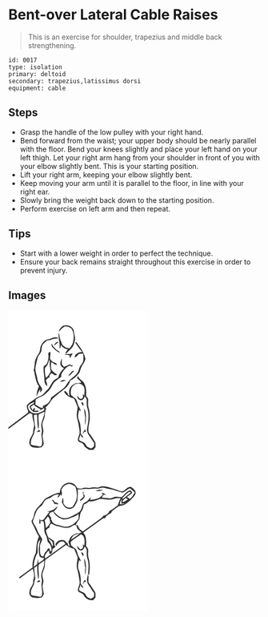 # Bent-over Lateral Cable Raises
> This is an exercise for shoulder, trapezius and middle back strengthening.

``` 
id: 0017 
type: isolation 
primary: deltoid 
secondary: trapezius,latissimus dorsi 
equipment: cable 
``` 

## Steps

 - Grasp the handle of the low pulley with your right hand.
 - Bend forward from the waist; your upper body should be nearly parallel with the floor. Bend your knees slightly and place your left hand on your left thigh. Let your right arm hang from your shoulder in front of you with your elbow slightly bent. This is your starting position.
 - Lift your right arm, keeping your elbow slightly bent.
 - Keep moving your arm until it is parallel to the floor, in line with your right ear.
 - Slowly bring the weight back down to the starting position.
 - Perform exercise on left arm and then repeat.

## Tips

 - Start with a lower weight in order to perfect the technique.
 - Ensure your back remains straight throughout this exercise in order to prevent injury.

## Images

<svg width="209pt" height="300" viewBox="0 0 209 225" xmlns="http://www.w3.org/2000/svg"><g fill="#FFF"><path d="M0 0h209v225H0v-47.06c10.69-7.96 21.39-15.9 32.07-23.87 1.27.59 2.55 1.19 3.82 1.79.04 4.51 1.1 8.88 2.36 13.19 1.28 4.43-1.11 8.66-1.15 13.06.01 5.2-4.94 8.71-5.4 13.83-1.43 4.22 1.68 9.39 6.2 9.75 3.84.53 7.93.98 11.67-.31 1.69-1.33 2.94-3.33 3.49-5.4-.39-3.72-1.52-7.33-1.84-11.05.08-2.7 1.1-5.27 1.28-7.96-.22-3.33-1.62-6.49-1.53-9.86.25-4.94 3.75-9.06 3.75-14.06.01-3.66 1.1-7.14 2.2-10.59l-1.94.19c3.24-3 6.15-6.32 8.51-10.06 2.97-4.97 8.12-7.85 12.13-11.86 6.48-5.42 15.04-10.08 16.97-19.04 5.09-2.29 9.28-6.12 12.76-10.42 2.62-3.23 2.59-7.69 4.75-11.17 1.88-3.63 5.01-6.87 5.45-11.07-1.48-7.82-5.9-14.62-10.55-20.92-1-1.39-2.02-2.76-3.07-4.12-.46.1-1.39.32-1.85.42 3.38 4.87 6.5 9.95 10.66 14.21-4.98-.01-10.84 2.55-11.46 8.12 2.88-.39 4.58-2.6 6.01-4.87 2.23-.36 4.48-.63 6.75-.73.28 3.6.9 7.26.12 10.83-.46 3.38-3.11 5.74-4.83 8.5-1.38 3.51-2.22 7.3-4.36 10.47-2.65 3.72-6.94 5.67-10.03 8.95-4.47 4.38-6.66 10.65-11.86 14.36-5.68 4.25-11.34 8.55-17.01 12.82-1.18 6.19-6.36 10.79-12.34 12.26.07.97.13 1.94.2 2.92-4.58.88-7.77-3.02-11.54-4.83.28-2.43.44-4.88.58-7.33 3.78-3.35 8.92-4.3 12.98-7.2 1.99-1.65 3.79-3.53 5.73-5.24 4.6-4.04 5.98-10.49 10.23-14.8 3.05-2.26 6.17-4.43 9.27-6.63-.31-3.04.76-6.01 2.7-8.35 2.81-3.5 5.9-7.27 10.29-8.77.99.42 1.94.91 2.86 1.49.67-.6 1.33-1.19 2.01-1.79-.76-.03-2.26-.1-3.01-.14l-1.8-1.52c-2.27 1.17-4.62 2.22-7.07 2.99-.39.27-1.17.82-1.56 1.09-1.16-1.19-2.4-2.34-3.29-3.75-.53-3.21-.05-6.47-.03-9.69-.96 3.5-3.52 7.12-1.77 10.79.74 2.33 2.99 3.45 4.93 4.62-4.2 3.79-7.6 8.45-8.72 14.1-2.78 1.63-6.08 2.8-7.98 5.55-3.16 4.19-4.85 9.42-8.83 13-3.49 2.9-5.58 7.65-10.24 8.94-3.6 1.05-6.77 3.02-9.56 5.5-3.77 2.49-7.79 4.76-10.51 8.5.03 2.95.49 5.89 2.12 8.41-.12.66-.35 1.99-.47 2.65-9.73 7.34-19.64 14.44-29.25 21.92V0m81.02 23.98c-2.36 2.31-5.01 4.86-5.31 8.35 2.61-2.81 5.21-5.75 8.55-7.73 3.89-.99 7.87.85 10.66 3.5 3.86 6.41 3.63 14.41 1.6 21.39-.74 2.93-3.04 5.03-4.54 7.56-4.38.43-8.12-2.09-11.04-5.07-1.19-2.5-1.79-5.25-3.02-7.75-1.6-3.3-.92-7.17-2.37-10.51-1.42 8.01 2.39 15.72 1.04 23.72 2.17-1 2.15-3.43 2.24-5.43 2.07 3.85 5.98 6.35 10.32 6.78-1.36 1.81-2.73 3.61-3.98 5.5l2.12.29c2.4-2.37 4.67-4.87 7.12-7.18 3.28-2.91 4.06-7.43 5.18-11.44 1.71-5.2-1.5-10.24-1.5-15.45-2.17-6.82-10.96-9.61-17.07-6.53M59.81 43.75c-4.58.57-7.99 4.14-10.23 7.93-2.6 3.92-1.32 9.15-3.94 13.05-2.46 3.63-4.52 7.57-5.77 11.77-.79 4.45-.56 9.06-1.85 13.44 2.33 8.12 2.52 17.22 7.81 24.19-2.33 4.49-3.26 9.69-3.74 14.79 2.29-3.23 2.73-7.62 5.96-10.19-.21 1.23-.64 3.68-.85 4.9 1.19-1.13 2.28-2.36 3.25-3.68.72-2.33-.94-4.36-2.21-6.13-2.97-3.62-4.51-8.2-5.14-12.78-.67-4.7-3.03-9.12-2.61-13.97.71-5.41 2.18-10.69 3.51-15.98 1.09-4.07 5.56-6.58 5.64-11.01.53-3.45.18-7.78 3.35-10.09 1.84-1.47 3.39-3.29 5.35-4.61 2-.47 4.15-.3 6.05-1.17 3.33-1.62 7.12-1.28 10.67-2.02-4.71-3.88-10.31.7-15.25 1.56m8.89 9.43c2.17-1.72 4.14-3.67 6.4-5.27-3-1.61-5.96 2.59-6.4 5.27m-4.43-3.33c.31 1.7.57 3.42 1.16 5.05 3.62 3.47 6.85 7.57 11.98 8.8-.95-2.12-3.27-2.66-5.03-3.85-1.73-1.7-3.26-3.6-5.01-5.28-.72-1.77-1.72-3.39-3.1-4.72m-4.45 16.29c.95 4.38-.01 8.88-1.65 12.98-.82 2.46-3.5 3.4-5.21 5.14-1.04 6.6 1.16 13.15.97 19.77.08 3.47.89 7.98 4.41 9.56-.18-2.96-1.24-5.73-2.18-8.5 1.61-1.64 2.9-3.85 5.39-4.18-.39-2.69 1.02-4.93 3.11-6.47 2.51 1.01 6.01 5.14 8.36 1.99-3.23-2.2-6.95-4.3-8.64-8.01-1.02-3.39-.49-7.01-.15-10.47 1.64.67 3.37 1.33 4.35 2.92 1.3.57 2.62 1.07 3.95 1.56.48-3.23-3.1-3.5-5.29-4.53-2.29-.9-3.42-3.28-4.89-5.08.29-3.06.77-6.12.87-9.19-1.54-2.43-3.77.7-3.4 2.51m32.02-.27c-2.63-.08-5.59-1.03-7.82.89 2.66.12 5.41.09 7.84 1.34.12 1.34.25 2.69.38 4.03 1.29-2.5 2.71-4.93 4.39-7.18-1.63.12-3.25.35-4.79.92m-1.97 33.27c3.74-1.72 5.97-5.49 9.03-8.13-.69.05-2.09.14-2.78.19-2.41 2.36-4.86 4.8-6.25 7.94m14.74-.23c-.45.65-1.37 1.95-1.82 2.6 1.87 2.55 4.73 4.11 6.59 6.67-2.45 1.5-5.24 1.12-7.94 1.37-3.76 1.49-7.68 3.74-9.23 7.7-1.71 3.48-.99 7.45-.62 11.14-1.89-.75-2.51-2.68-3.13-4.44-1.6-.81-3.41-4.65-4.86-1.89 1.69 4.56 6.14 7.07 10.29 9.06 1.85.76 4.49.64 5.3 2.88 1.63 3.65 3.1 7.39 4.6 11.1-.07 4.31-1.39 8.52-1.36 12.84.21 4.44 2.16 8.55 2.71 12.94.52 3.99 1.57 7.92 1.73 11.95.17 4.59-3.76 8.72-2.18 13.36 1.6 1.64 3.99 2.05 5.92 3.18 2.74 1.61 3.09 5.4 5.87 6.92 1.36.87 2.72 1.76 3.96 2.79 2.33.41 4.69.37 7.03.19 1.01-1.35 2.07-2.67 3.2-3.93.03-2.42.13-4.86-.23-7.26-2.09-3.42-4.49-6.66-6.49-10.14-1.29-2.3-3.96-4.01-3.9-6.89-.46-6.44 1.78-12.66 2.05-19.05-.07-5.13-.02-10.37-1.71-15.28-1.44-4.18-.62-8.56-.72-12.85-.01-2.68-3.35-4.1-3.15-6.76.83-6.95-.2-14.3-4.35-20.09-2.98-2.26-6.34-4.34-7.56-8.11m-26.96 8.68c2.81-.55 5.61-1.15 8.31-2.1-2.81-1.64-6.74-.89-8.31 2.1z"/><path d="M61.61 73.91l.4 3.22c-.54 4.96.73 9.86 1.42 14.74-1.82 3.48-3.65 7.15-7.09 9.3-1.61-4.27-1.54-8.9-1.59-13.39.07-1.59 1.44-2.64 2.34-3.79 2.71-2.71 2.91-6.78 4.52-10.08zM97.73 112.7c4.37-4.41 13.45-3.27 15.67 2.83 1.66 3.98.47 8.34.45 12.49-.53-.67-1.58-2-2.11-2.66-.1 2.32 1.15 5.83-1.63 7.13-3.25 1.78-4.99-2.41-6.75-4.38-.33 3.01 1.38 6.22 4.57 6.68 3.69 1.09 5.74-2.94 6.65-5.81 1.05 1.95 3.03 3.63 2.92 6-.17 4.4-.31 8.95 1.28 13.14 2.64 9.77 1.09 20.07-.91 29.8-.07 3.34.64 6.82 2.8 9.46 2.92 3.71 4.85 8.1 8.02 11.63-.13 1.67-.24 3.34-.32 5.02-1.47 1.3-2.93 2.98-5.04 3.06-1.77-.69-3.49-1.51-5.1-2.5-1.86-1.83-2.45-4.74-4.78-6.16-2.41-1.61-6.08-1.75-7.52-4.52.01-2.83 1.98-5.18 2.33-7.95.49 1.26.92 2.55 1.31 3.86.97.44 1.95.88 2.94 1.32-.87-2.43-2.51-4.42-4.09-6.41.74-4.61-.1-9.27-.67-13.85-.47-4.14-3.3-7.69-3.21-11.93-.09-3.25.97-6.38 1.62-9.54.87.62 1.75 1.23 2.64 1.82-.83-3.03-2.34-5.78-4.03-8.4-1.64-4.34-1.85-10.52-7.09-12.14-.67-1.57-2.16-2.39-3.59-3.15-1.19-5.07-.64-11.33 3.64-14.84m11.53 25.68c.69 1.73 1.64 3.35 2.46 5.03 2.31-1.55.4-6.62-2.46-5.03m4.47 8.39c-.12 4.83.79 9.58 1.67 14.3-.39 3.61-.94 7.27-.33 10.9 1.7-8.28 2.33-17.33-1.34-25.2m1.19 31.96c-.44.67-1.31 2-1.74 2.67-.6 1.4-1.25 2.78-1.87 4.18 1.21-.84 1.94-2.11 2.67-3.35l2.55-.12c-.53-1.13-1.07-2.26-1.61-3.38zM29.63 143.09c2.22-2.45 5.21-3.99 8.32-5.01.26.18.79.55 1.05.74-1.92 1.58-4.08 2.82-6.21 4.1-.24.57-.72 1.72-.96 2.3 1.01 3.09 3.08 5.57 5.82 7.29 2.39-.66 6.11 1.14 7.58-1.23l-.02-.67c-2.08.08-4.16.11-6.24.14l.96-3.73c-.39-.16-1.18-.5-1.58-.66-.63 1.22-1.29 2.42-1.98 3.61-.99-1.65-1.95-3.31-2.92-4.98l4.26-3.39c3.34 2.78 6.86 5.4 10.88 7.13-.57.5-1.71 1.49-2.28 1.99 2.53-1.02 4.77-2.66 7.19-3.9.08.8.22 2.38.29 3.18-5.23 2.96-11.65 6.48-17.67 3.76-4.25-1.55-7.3-6.07-6.49-10.67zM45.43 156.04c2.95-1.3 5.94-2.53 8.85-3.94-.27 6.65-3.93 12.45-4.92 18.93-.67 3.99 1.58 7.93.66 11.9-1.67 5.98 1.77 12.05.3 18.11.16 1.93-1.46 2.86-3.03 3.38-4.4-1.55-9.32-1.01-13.52-3.23-.79-5.75 1.94-10.88 4.71-15.65.22-3.01.97-5.89 1.98-8.7-.94-6.55-1.94-13.11-2.34-19.73 1.62-.28 3.23-.55 4.85-.81.6 7.3.04 14.83 1.93 21.98 2.08-7.31-.84-14.89.53-22.24m-3.27 26.65c1.97-.34 3.94-.69 5.92-1.01l-2.1-2.34c-1.29 1.09-2.58 2.2-3.82 3.35z"/></g><g fill="#333"><path d="M81.02 23.98c6.11-3.08 14.9-.29 17.07 6.53 0 5.21 3.21 10.25 1.5 15.45-1.12 4.01-1.9 8.53-5.18 11.44-2.45 2.31-4.72 4.81-7.12 7.18l-2.12-.29c1.25-1.89 2.62-3.69 3.98-5.5-4.34-.43-8.25-2.93-10.32-6.78-.09 2-.07 4.43-2.24 5.43 1.35-8-2.46-15.71-1.04-23.72 1.45 3.34.77 7.21 2.37 10.51 1.23 2.5 1.83 5.25 3.02 7.75 2.92 2.98 6.66 5.5 11.04 5.07 1.5-2.53 3.8-4.63 4.54-7.56 2.03-6.98 2.26-14.98-1.6-21.39-2.79-2.65-6.77-4.49-10.66-3.5-3.34 1.98-5.94 4.92-8.55 7.73.3-3.49 2.95-6.04 5.31-8.35zM59.81 43.75c4.94-.86 10.54-5.44 15.25-1.56-3.55.74-7.34.4-10.67 2.02-1.9.87-4.05.7-6.05 1.17-1.96 1.32-3.51 3.14-5.35 4.61-3.17 2.31-2.82 6.64-3.35 10.09-.08 4.43-4.55 6.94-5.64 11.01-1.33 5.29-2.8 10.57-3.51 15.98-.42 4.85 1.94 9.27 2.61 13.97.63 4.58 2.17 9.16 5.14 12.78 1.27 1.77 2.93 3.8 2.21 6.13-.97 1.32-2.06 2.55-3.25 3.68.21-1.22.64-3.67.85-4.9-3.23 2.57-3.67 6.96-5.96 10.19.48-5.1 1.41-10.3 3.74-14.79-5.29-6.97-5.48-16.07-7.81-24.19 1.29-4.38 1.06-8.99 1.85-13.44 1.25-4.2 3.31-8.14 5.77-11.77 2.62-3.9 1.34-9.13 3.94-13.05 2.24-3.79 5.65-7.36 10.23-7.93z"/><path d="M68.7 53.18c.44-2.68 3.4-6.88 6.4-5.27-2.26 1.6-4.23 3.55-6.4 5.27zM100.08 48.41c.46-.1 1.39-.32 1.85-.42 1.05 1.36 2.07 2.73 3.07 4.12 4.65 6.3 9.07 13.1 10.55 20.92-.44 4.2-3.57 7.44-5.45 11.07-2.16 3.48-2.13 7.94-4.75 11.17-3.48 4.3-7.67 8.13-12.76 10.42-1.93 8.96-10.49 13.62-16.97 19.04-4.01 4.01-9.16 6.89-12.13 11.86-2.36 3.74-5.27 7.06-8.51 10.06l1.94-.19c-1.1 3.45-2.19 6.93-2.2 10.59 0 5-3.5 9.12-3.75 14.06-.09 3.37 1.31 6.53 1.53 9.86-.18 2.69-1.2 5.26-1.28 7.96.32 3.72 1.45 7.33 1.84 11.05-.55 2.07-1.8 4.07-3.49 5.4-3.74 1.29-7.83.84-11.67.31-4.52-.36-7.63-5.53-6.2-9.75.46-5.12 5.41-8.63 5.4-13.83.04-4.4 2.43-8.63 1.15-13.06-1.26-4.31-2.32-8.68-2.36-13.19-1.27-.6-2.55-1.2-3.82-1.79-10.68 7.97-21.38 15.91-32.07 23.87v-2.18c9.61-7.48 19.52-14.58 29.25-21.92.12-.66.35-1.99.47-2.65-1.63-2.52-2.09-5.46-2.12-8.41 2.72-3.74 6.74-6.01 10.51-8.5 2.79-2.48 5.96-4.45 9.56-5.5 4.66-1.29 6.75-6.04 10.24-8.94 3.98-3.58 5.67-8.81 8.83-13 1.9-2.75 5.2-3.92 7.98-5.55 1.12-5.65 4.52-10.31 8.72-14.1-1.94-1.17-4.19-2.29-4.93-4.62-1.75-3.67.81-7.29 1.77-10.79-.02 3.22-.5 6.48.03 9.69.89 1.41 2.13 2.56 3.29 3.75.39-.27 1.17-.82 1.56-1.09 2.45-.77 4.8-1.82 7.07-2.99l1.8 1.52c.75.04 2.25.11 3.01.14-.68.6-1.34 1.19-2.01 1.79-.92-.58-1.87-1.07-2.86-1.49-4.39 1.5-7.48 5.27-10.29 8.77-1.94 2.34-3.01 5.31-2.7 8.35-3.1 2.2-6.22 4.37-9.27 6.63-4.25 4.31-5.63 10.76-10.23 14.8-1.94 1.71-3.74 3.59-5.73 5.24-4.06 2.9-9.2 3.85-12.98 7.2-.14 2.45-.3 4.9-.58 7.33 3.77 1.81 6.96 5.71 11.54 4.83-.07-.98-.13-1.95-.2-2.92 5.98-1.47 11.16-6.07 12.34-12.26 5.67-4.27 11.33-8.57 17.01-12.82 5.2-3.71 7.39-9.98 11.86-14.36 3.09-3.28 7.38-5.23 10.03-8.95 2.14-3.17 2.98-6.96 4.36-10.47 1.72-2.76 4.37-5.12 4.83-8.5.78-3.57.16-7.23-.12-10.83-2.27.1-4.52.37-6.75.73-1.43 2.27-3.13 4.48-6.01 4.87.62-5.57 6.48-8.13 11.46-8.12-4.16-4.26-7.28-9.34-10.66-14.21m-70.45 94.68c-.81 4.6 2.24 9.12 6.49 10.67 6.02 2.72 12.44-.8 17.67-3.76-.07-.8-.21-2.38-.29-3.18-2.42 1.24-4.66 2.88-7.19 3.9.57-.5 1.71-1.49 2.28-1.99-4.02-1.73-7.54-4.35-10.88-7.13l-4.26 3.39c.97 1.67 1.93 3.33 2.92 4.98.69-1.19 1.35-2.39 1.98-3.61.4.16 1.19.5 1.58.66l-.96 3.73c2.08-.03 4.16-.06 6.24-.14l.02.67c-1.47 2.37-5.19.57-7.58 1.23-2.74-1.72-4.81-4.2-5.82-7.29.24-.58.72-1.73.96-2.3 2.13-1.28 4.29-2.52 6.21-4.1-.26-.19-.79-.56-1.05-.74-3.11 1.02-6.1 2.56-8.32 5.01m15.8 12.95c-1.37 7.35 1.55 14.93-.53 22.24-1.89-7.15-1.33-14.68-1.93-21.98-1.62.26-3.23.53-4.85.81.4 6.62 1.4 13.18 2.34 19.73-1.01 2.81-1.76 5.69-1.98 8.7-2.77 4.77-5.5 9.9-4.71 15.65 4.2 2.22 9.12 1.68 13.52 3.23 1.57-.52 3.19-1.45 3.03-3.38 1.47-6.06-1.97-12.13-.3-18.11.92-3.97-1.33-7.91-.66-11.9.99-6.48 4.65-12.28 4.92-18.93-2.91 1.41-5.9 2.64-8.85 3.94zM64.27 49.85c1.38 1.33 2.38 2.95 3.1 4.72 1.75 1.68 3.28 3.58 5.01 5.28 1.76 1.19 4.08 1.73 5.03 3.85-5.13-1.23-8.36-5.33-11.98-8.8-.59-1.63-.85-3.35-1.16-5.05z"/><path d="M59.82 66.14c-.37-1.81 1.86-4.94 3.4-2.51-.1 3.07-.58 6.13-.87 9.19 1.47 1.8 2.6 4.18 4.89 5.08 2.19 1.03 5.77 1.3 5.29 4.53-1.33-.49-2.65-.99-3.95-1.56-.98-1.59-2.71-2.25-4.35-2.92-.34 3.46-.87 7.08.15 10.47 1.69 3.71 5.41 5.81 8.64 8.01-2.35 3.15-5.85-.98-8.36-1.99-2.09 1.54-3.5 3.78-3.11 6.47-2.49.33-3.78 2.54-5.39 4.18.94 2.77 2 5.54 2.18 8.5-3.52-1.58-4.33-6.09-4.41-9.56.19-6.62-2.01-13.17-.97-19.77 1.71-1.74 4.39-2.68 5.21-5.14 1.64-4.1 2.6-8.6 1.65-12.98m1.79 7.77c-1.61 3.3-1.81 7.37-4.52 10.08-.9 1.15-2.27 2.2-2.34 3.79.05 4.49-.02 9.12 1.59 13.39 3.44-2.15 5.27-5.82 7.09-9.3-.69-4.88-1.96-9.78-1.42-14.74l-.4-3.22zM91.84 65.87c1.54-.57 3.16-.8 4.79-.92-1.68 2.25-3.1 4.68-4.39 7.18-.13-1.34-.26-2.69-.38-4.03-2.43-1.25-5.18-1.22-7.84-1.34 2.23-1.92 5.19-.97 7.82-.89zM89.87 99.14c1.39-3.14 3.84-5.58 6.25-7.94.69-.05 2.09-.14 2.78-.19-3.06 2.64-5.29 6.41-9.03 8.13zM104.61 98.91c1.22 3.77 4.58 5.85 7.56 8.11 4.15 5.79 5.18 13.14 4.35 20.09-.2 2.66 3.14 4.08 3.15 6.76.1 4.29-.72 8.67.72 12.85 1.69 4.91 1.64 10.15 1.71 15.28-.27 6.39-2.51 12.61-2.05 19.05-.06 2.88 2.61 4.59 3.9 6.89 2 3.48 4.4 6.72 6.49 10.14.36 2.4.26 4.84.23 7.26a57.151 57.151 0 0 0-3.2 3.93c-2.34.18-4.7.22-7.03-.19-1.24-1.03-2.6-1.92-3.96-2.79-2.78-1.52-3.13-5.31-5.87-6.92-1.93-1.13-4.32-1.54-5.92-3.18-1.58-4.64 2.35-8.77 2.18-13.36-.16-4.03-1.21-7.96-1.73-11.95-.55-4.39-2.5-8.5-2.71-12.94-.03-4.32 1.29-8.53 1.36-12.84-1.5-3.71-2.97-7.45-4.6-11.1-.81-2.24-3.45-2.12-5.3-2.88-4.15-1.99-8.6-4.5-10.29-9.06 1.45-2.76 3.26 1.08 4.86 1.89.62 1.76 1.24 3.69 3.13 4.44-.37-3.69-1.09-7.66.62-11.14 1.55-3.96 5.47-6.21 9.23-7.7 2.7-.25 5.49.13 7.94-1.37-1.86-2.56-4.72-4.12-6.59-6.67.45-.65 1.37-1.95 1.82-2.6m-6.88 13.79c-4.28 3.51-4.83 9.77-3.64 14.84 1.43.76 2.92 1.58 3.59 3.15 5.24 1.62 5.45 7.8 7.09 12.14 1.69 2.62 3.2 5.37 4.03 8.4-.89-.59-1.77-1.2-2.64-1.82-.65 3.16-1.71 6.29-1.62 9.54-.09 4.24 2.74 7.79 3.21 11.93.57 4.58 1.41 9.24.67 13.85 1.58 1.99 3.22 3.98 4.09 6.41-.99-.44-1.97-.88-2.94-1.32-.39-1.31-.82-2.6-1.31-3.86-.35 2.77-2.32 5.12-2.33 7.95 1.44 2.77 5.11 2.91 7.52 4.52 2.33 1.42 2.92 4.33 4.78 6.16 1.61.99 3.33 1.81 5.1 2.5 2.11-.08 3.57-1.76 5.04-3.06.08-1.68.19-3.35.32-5.02-3.17-3.53-5.1-7.92-8.02-11.63-2.16-2.64-2.87-6.12-2.8-9.46 2-9.73 3.55-20.03.91-29.8-1.59-4.19-1.45-8.74-1.28-13.14.11-2.37-1.87-4.05-2.92-6-.91 2.87-2.96 6.9-6.65 5.81-3.19-.46-4.9-3.67-4.57-6.68 1.76 1.97 3.5 6.16 6.75 4.38 2.78-1.3 1.53-4.81 1.63-7.13.53.66 1.58 1.99 2.11 2.66.02-4.15 1.21-8.51-.45-12.49-2.22-6.1-11.3-7.24-15.67-2.83zM77.65 107.59c1.57-2.99 5.5-3.74 8.31-2.1-2.7.95-5.5 1.55-8.31 2.1z"/><path d="M109.26 138.38c2.86-1.59 4.77 3.48 2.46 5.03-.82-1.68-1.77-3.3-2.46-5.03zM113.73 146.77c3.67 7.87 3.04 16.92 1.34 25.2-.61-3.63-.06-7.29.33-10.9-.88-4.72-1.79-9.47-1.67-14.3zM114.92 178.73c.54 1.12 1.08 2.25 1.61 3.38l-2.55.12c-.73 1.24-1.46 2.51-2.67 3.35.62-1.4 1.27-2.78 1.87-4.18.43-.67 1.3-2 1.74-2.67zM42.16 182.69c1.24-1.15 2.53-2.26 3.82-3.35l2.1 2.34c-1.98.32-3.95.67-5.92 1.01z"/></g></svg>
<svg width="209pt" height="300" viewBox="0 0 209 225" xmlns="http://www.w3.org/2000/svg"><g fill="#FFF"><path d="M0 0h209v225H0V0m77.28 48.32c-7.54.82-14.17 4.68-20.7 8.25-3.4 1.94-4.92 5.8-7.53 8.55-3.25 3.41-6.81 6.68-8.87 11-2.23 3.89-1.47 8.85-4.27 12.5-1.82 1.88-.99 4.49.17 6.46 3.56 6.2 5.74 13.13 9.78 19.08-3.89 7.43-3.76 16.24-4.72 24.45-3.43 6.66-5.54 14.25-4.82 21.79-6.75 5.2-13.8 10-20.67 15.03.33.31.99.93 1.32 1.25 6.56-4.73 13.21-9.34 19.66-14.22.71 3.81 2.35 7.51 1.94 11.47-.06 2.43-1.65 4.59-1.44 7.05.86 5.7-4.99 9.43-5.39 14.93-1.3 3.7.93 8.12 4.58 9.46 4.35.76 8.97 1.39 13.26.02 1.68-1.37 2.78-3.41 3.56-5.4-.62-3.66-1.49-7.29-1.98-10.98 0-3 1.52-5.81 1.34-8.81-.59-3.65-2.23-7.33-1.29-11.08.73-3.8 3.16-7.09 3.47-10.99.22-2.98.23-5.97.47-8.94 10.55-7.45 20.99-15.05 31.48-22.57 2.27 1.71 4.64 3.33 7.26 4.48 1.82.78 4.48.63 5.28 2.84 1.66 3.68 3.16 7.45 4.63 11.21-.11 5.66-2.39 11.34-.73 16.98 1.94 6.48 2.9 13.2 3.78 19.88.56 4.89-3.56 9.14-2.27 14.05 2.47 2.47 6.79 2.43 8.44 5.9 2.54 5.21 8.61 8.57 14.39 7.32 1.04-1.37 2.12-2.7 3.27-3.98-.22-3.09.78-6.74-1.52-9.26-2.11-2.92-3.89-6.06-5.89-9.05-1.22-1.84-3.35-3.44-3.21-5.87-.34-3.45 1.01-7.18-.89-10.35-.3 3.42-1.87 6.8-1.07 10.27.22 3.98 3.14 6.9 5.19 10.06 1.62 2.75 3.28 5.5 5.41 7.89-.13 1.71-.24 3.42-.31 5.14a19.955 19.955 0 0 1-4.85 3.24c-2.17-1.45-5.28-1.88-6.55-4.37-1.11-1.83-2.11-3.93-4.14-4.91-2.28-1.12-4.89-1.68-6.73-3.55-.74-3.01 1.89-5.66 2.15-8.61.48 1.28.92 2.58 1.31 3.9.99.44 2 .88 3.01 1.31-.99-2.38-2.59-4.4-4.18-6.39.66-7.3-.2-14.9-3.17-21.66-1.7-4.49-.07-9.25.91-13.7.88.64 1.77 1.28 2.67 1.9-.85-3.02-2.35-5.78-4.04-8.41-1.67-4.31-1.84-10.49-7.04-12.15-.82-1.48-2.21-2.4-3.65-3.19-.33-1.77-.79-3.53-.75-5.33 4.8-4.25 10.25-7.72 15.49-11.38.95.56 1.9 1.12 2.86 1.68 3.55 4.48 2.57 10.33 2.09 15.59-.51-.74-1.55-2.24-2.07-2.98.25 1.9.27 3.79.05 5.68-.69 1.49-2.4 1.86-3.74 2.54-1.88-1.55-3.32-3.53-4.85-5.41.13 2.97 1.34 6.37 4.71 6.84 3.76 1.12 5.8-2.99 6.75-5.89.96 2.02 3.01 3.74 2.88 6.15-.15 4.1-.31 8.33 1.04 12.28 2.31 7.23 1.74 14.92.85 22.34.52.75 1.03 1.51 1.56 2.26 1.32-8.55 1.9-17.51-.75-25.88-1.12-3.65-.61-7.44-.51-11.17.33-2.74-2.13-4.48-3.19-6.71.33-6.75.8-14.7-4.17-20.02 9.94-7.06 19.82-14.21 29.77-21.26 2.37.17 4.01-1 4.53-3.33 2.3-1.9 4.81-3.53 7.59-4.66.65-2.96 3.44-4.38 5.65-6.08 2.05-1.42 3.93-3.12 6.14-4.31 2.79-.8 5.9-.68 8.41-2.31 3.39-2.11 6.59-4.54 9.41-7.37 2.76-2.83 6.06-5.68 6.97-9.71.33-4.42-3.87-6.88-6.85-9.29-5.23-.93-8.4 4.85-12.86 6.68-3.65.11-6.8-2.02-10.23-2.95-6.57-1.8-12.98-4.95-19.95-4.64-2.44.04-4.53 1.51-6.87 2-3.38-.51-6.83-1.12-10.19-.11-4.02 1.51-8.39-.99-12.31.9-2.61 1.5-5.51.37-8.24-.1-1.86-3.34-4.4-6.75-8.39-7.56-8.72-2.87-17.76 5.64-17.64 14.29m31.77 89.83c.91 1.82 1.89 3.59 2.85 5.39 1.85-2.12.34-6.32-2.85-5.39m4.69 8.5c-.13 4.86.77 9.65 1.68 14.4-.34 3.45-.97 6.92-.33 10.39 1.84-8.15 2.09-17.01-1.35-24.79m1.27 32.03c-.47.68-1.39 2.04-1.85 2.71-.59 1.48-1.26 2.93-1.85 4.4 1.04-1.07 1.89-2.31 2.69-3.57.63-.02 1.88-.07 2.5-.09-.49-1.16-.98-2.31-1.49-3.45z"/><path d="M79.42 44.25c1.91-5.25 6.89-9.03 12.54-9.01 3.03.87 5.85 2.45 8.49 4.14 2.49 6.71 3.01 14.15 1.13 21.08-1.48 3.17-3.33 6.13-5.15 9.11-3.37 1.7-7.43 1.73-10.54-.56-1.31-1.28-2.34-2.84-3.36-4.35-.12-2.87.05-5.77-.58-8.6-1.48 2-1.27 4.55-1.7 6.87 1.96 3.46 3.73 7.72 7.83 9.06 4.46 2.03 10.1-.36 12.1-4.74 1.29-3.04 3.76-5.75 3.45-9.25.49-4.91.72-9.83.36-14.76 4.66.97 9.27-1.12 13.94-.41 4.74.78 9.41-1.07 14.16-.45 4.1.68 7.94-2.75 11.96-1.13 4.64 1.73 9.73 1.46 14.36 3.21 4.22 1.6 8.64 2.57 12.92 3.97 3.74-1.99 7.03-4.72 10.81-6.63 2.71 1.8 4.99 4.12 7.42 6.25-2.27 3.4-3.8 7.46-7.41 9.73-1.46-.96-2.9-1.94-4.32-2.96 2.48-1.96 5.18-3.61 7.56-5.68.81-1.86-1.67-4.1-3.31-4.35-5.07 1.97-8.02 6.82-12.12 10.11-2.29.66-4.75-.29-7.11-.32-3.88-.83-6.99 2.65-10.84 2.31-4.03-.44-8.16-.2-12.09-1.32 1.01-1.34 2.03-2.66 3.08-3.97 1.39-.82 2.62.75 3.83 1.23-1.06-.99-2.06-2.04-2.96-3.16-1.51-.65-3.15-1.17-4.66-.18.8.39 2.39 1.18 3.19 1.58-2.21 1.85-4.2 4.07-6.83 5.34-4.13 1.62-8.54 2.46-12.98 2.59.37-1.43.71-2.86 1.01-4.3-1.85 2.1-3.44 4.43-5.4 6.44-1.91 1.55-4.45 2.19-6.21 3.93-1.5 2.97-1.66 6.48-3.46 9.31-1.32 2.32-3.56 3.9-5.78 5.27-5.99 2.93-11.88 6.93-18.79 7.07-6.62-.63-11.71-5.47-16.04-10.11 2.54-2.13 5.03-4.44 5.74-7.85-1.82 1.4-3.41 3.05-5.11 4.57-3.2 1.84-6.99 2.35-10.39 3.73.91.02 2.73.07 3.64.09-3.04 2.97-4.94 6.89-7.87 9.99-1.11 2.19-3.75 2.42-5.91 2.7-.27-.67-.8-2.01-1.07-2.67-.55 2.51-.77 5.08-.68 7.66.49-.07 1.48-.2 1.98-.27-.03-.98-.1-2.96-.13-3.94 1.52.24 3.03.48 4.55.71.93 4.52 1.22 9.14 1.31 13.74-.08 3.66 2.41 6.59 3.41 9.97 1.07 2.82.56 6.38 3.11 8.48 3.48 3.28 4.62 8.23 3.98 12.85-2.4-.38-2.43-2.93-3.12-4.76-.65.19-1.96.59-2.61.78-.01 2.77-2.55 4.06-4.05 5.99-.89 1.81-1.56 3.71-2.34 5.57-.95-.1-1.89-.24-2.82-.43-3.02-4.26-1.88-9.73-2.14-14.61-.15-3.55 2.44-6.43 3.19-9.79.19-2.08-1.29-3.69-2.35-5.29-2.5-3.24-4.25-6.98-5.63-10.81-1.42-3.89-4.46-6.97-5.83-10.89-.11-1.76.71-3.37 1.32-4.97 2.11-4.85 2.86-10.45 6.53-14.5 1.36-1.97 3.36-3.28 5.2-4.75 2.24-2.57 3.15-6.08 5.61-8.48 2.81-2.23 6.77-2.2 9.45-4.66 3-2.61 6.9-4 10.89-3.68a98.6 98.6 0 0 0-2.3 4.45c2.58-.34 3.47-2.83 4.63-4.75.24.61.72 1.83.96 2.45 2.08-2.62 1.04-6.07.35-8.99m51.33.89c3.81 1.82 7.9.65 11.35-1.43-3.81.27-7.59.84-11.35 1.43m-19.31 2.1c.49 2.31.97 4.63 1.53 6.93-1.6 1.82-3.41 3.46-5.45 4.77.05.44.16 1.31.21 1.75 3.3-1.52 6.46-3.83 6.96-7.7-.7-.9-1.41-1.8-2.11-2.71.02-.8.05-2.41.07-3.21-.3.04-.9.13-1.21.17m-46.31 11.9c.96 1.52 2.08 2.92 3.26 4.29.2.77.4 1.55.61 2.34.35-.14 1.06-.42 1.42-.55 1.6.26 3.21.44 4.83.55-1.04-2.01-3.03-2.68-5.18-2.75-1.4-1.59-2.46-3.97-4.94-3.88z"/><path d="M170.53 57c3.22-3.57 6.54-7.17 10.53-9.9.76.18 2.28.53 3.04.71-3.89 3.06-7.76 6.16-11.56 9.33-.35.02-1.06.07-1.41.1l-.6-.24zM158.45 57.59c3.15-1.25 6.61-1.09 9.92-.74-1.81 3.22-3.13 6.67-4.07 10.23-4.16 3.19-8.15 6.76-13.02 8.84-.68 3.87-5 6.04-8.51 6.84-1.86 3.19-5.2 4.93-8.06 7.06-7.74 5.59-15.49 11.15-23.24 16.73-1.66-1.37-3.49-2.56-4.98-4.13-1.11-1.95-1.96-4.03-3.07-5.99-.76.51-1.52 1.02-2.27 1.55l1.51.22c-1.12 4.98 4.72 6.56 6.78 10.12-.58.13-1.76.38-2.35.51-3.56 4.36-8.8 6.89-13.25 10.23.99-2.51 2.11-5.25 4.54-6.71 2.56-1.4 5.38-2.23 8.02-3.48-4.18-.24-8.07 1.7-11.23 4.26-2.79 2.28-3.31 6.07-5.29 8.92.94 2.03 1.56 4.18 2.04 6.35-2.62-.59-2.76-3.4-3.69-5.44l-.71.82c-1.14-1.31-1.99-2.92-3.43-3.92-4.18-1.51-9.34-.56-11.95 3.27-1.77 1.35-2.02 3.84-.41 5.38 1.74-3.5 5.01-7.51 9.38-6.88 2.36-.47 3.16 2.1 4.37 3.54-9.99 7.42-20.26 14.44-30.19 21.93-.2-.9-.59-2.69-.78-3.58 1.2-3.53 3.57-6.46 6.44-8.79.19 1.68.28 3.37.54 5.04 4.15 1.63 4.62-4.53 4.65-7.29 1.95-.55 3.35-1.94 4.56-3.5-.54-.5-1.08-1-1.61-1.51-.14-2.22-.46-4.43-.8-6.64-2.82-1.88-5.44-4.09-8.56-5.48-1.6-3.27-2.37-6.86-3.6-10.27 1.62-1.62 2.93-3.8 5.38-4.22-.22-2.43.77-4.66 2.66-6.18 3.63 1.33 6.77 4.03 10.82 4.04 6.22 1.99 13.44 4.05 19.51.5 2.06-.97 4.11-3.76 6.52-1.77.86-3.78 3.82-6.43 5.51-9.79.94-3.93.7-8.32 3.35-11.67 2.23-2.86 2.51-6.51 3.31-9.91 2.99-.85 5.63-2.55 7.83-4.72 5.56.59 10.82-1.53 15.87-3.51 7.12-.39 14.6 2.54 21.56-.26zM171.44 60.34c1.46-1.41 2.93-2.8 4.43-4.17 1.17.69 2.33 1.38 3.49 2.08-2.47 1.89-5.21 3.36-8.07 4.56.04-.62.11-1.85.15-2.47z"/><path d="M167.78 61.98c.99-1.19 1.36-3.27 2.95-3.78-.27.45-.81 1.36-1.09 1.82-.11 1.56-.2 3.12-.25 4.68 1.85-.1 3.7-.19 5.56-.25-2.5 1.08-5.21 1.38-7.91 1.2.23-1.23.47-2.45.74-3.67zM62.46 78.48c1.49-.56 2.98-1.15 4.46-1.76 3.13 5.86 8.93 9.8 15.12 11.81 4.42.18 8.84-.91 12.81-2.84 3.71-1.28 7.48-2.72 10.36-5.51-.41 2.96 1.13 6.48-1.18 8.92-3.31 3.9-7.1 7.66-12.11 9.21-6.85 3.19-13.84-1.38-20.69-2.15-1.76-.82-3.26-2.08-4.84-3.2-.76-1.72-1.63-3.39-2.52-5.05.14-.61.27-1.23.41-1.84-1.3-1.47-2.44-3.08-3.36-4.82.51-.92 1.03-1.85 1.54-2.77zM54.4 89.89c1.72-1.77 3.25-3.7 4.59-5.76 3.29 1.71 2.77 5.77 3.99 8.76-1.84 3.12-3.53 6.44-6.76 8.35-.57-3.79-.7-7.66-1.82-11.35zM59.97 116.55c1.77 1.69 3.72 3.17 5.52 4.83 1.12 1.74 1.22 3.88 1.61 5.85-.61.71-1.28 1.92-1.76.36-.86-4.12-4.44-6.94-5.37-11.04zM43.72 139.11c1.05-6.85-2.05-15.49 4.44-20.41-2.38 7.46-3.36 15.5-1.84 23.24.59 3.27 4.14 4.59 7.11 3.98-.22 4.38-5.49 5.57-8.18 8.28-.46-2.2-.8-4.42-1.09-6.64-.32 2.52-.44 5.07-.98 7.56-1.38 1.77-3.37 2.92-5.09 4.33.03-6.61 1.61-13.12 4.57-19.03.26-.33.79-.98 1.06-1.31zM45.41 156.38c2.61-2.23 5.57-4.02 8.24-6.19 1.46 7.44-3.35 13.89-4.3 21.01-.48 3.61 1.17 7.14.88 10.73-2.09 6.31 1.58 12.72.1 19.12.18 1.92-1.46 2.8-2.97 3.4-4.32-1.76-9.54-.65-13.44-3.43-1.25-5.72 2.04-10.77 4.55-15.58.23-2.97 1-5.8 1.98-8.58-.79-5.24-1.57-10.48-1.76-15.78 1.51-1.08 3.01-2.16 4.52-3.24.01 6.9.13 13.94 1.73 20.67 1.89-7.3-.76-14.82.47-22.13m-3.27 26.33c1.97-.36 3.93-.74 5.91-1.07-.68-.77-1.36-1.54-2.04-2.3-1.31 1.1-2.61 2.21-3.87 3.37z"/></g><g fill="#333"><path d="M77.28 48.32c-.12-8.65 8.92-17.16 17.64-14.29 3.99.81 6.53 4.22 8.39 7.56 2.73.47 5.63 1.6 8.24.1 3.92-1.89 8.29.61 12.31-.9 3.36-1.01 6.81-.4 10.19.11 2.34-.49 4.43-1.96 6.87-2 6.97-.31 13.38 2.84 19.95 4.64 3.43.93 6.58 3.06 10.23 2.95 4.46-1.83 7.63-7.61 12.86-6.68 2.98 2.41 7.18 4.87 6.85 9.29-.91 4.03-4.21 6.88-6.97 9.71-2.82 2.83-6.02 5.26-9.41 7.37-2.51 1.63-5.62 1.51-8.41 2.31-2.21 1.19-4.09 2.89-6.14 4.31-2.21 1.7-5 3.12-5.65 6.08-2.78 1.13-5.29 2.76-7.59 4.66-.52 2.33-2.16 3.5-4.53 3.33-9.95 7.05-19.83 14.2-29.77 21.26 4.97 5.32 4.5 13.27 4.17 20.02 1.06 2.23 3.52 3.97 3.19 6.71-.1 3.73-.61 7.52.51 11.17 2.65 8.37 2.07 17.33.75 25.88-.53-.75-1.04-1.51-1.56-2.26.89-7.42 1.46-15.11-.85-22.34-1.35-3.95-1.19-8.18-1.04-12.28.13-2.41-1.92-4.13-2.88-6.15-.95 2.9-2.99 7.01-6.75 5.89-3.37-.47-4.58-3.87-4.71-6.84 1.53 1.88 2.97 3.86 4.85 5.41 1.34-.68 3.05-1.05 3.74-2.54.22-1.89.2-3.78-.05-5.68.52.74 1.56 2.24 2.07 2.98.48-5.26 1.46-11.11-2.09-15.59-.96-.56-1.91-1.12-2.86-1.68-5.24 3.66-10.69 7.13-15.49 11.38-.04 1.8.42 3.56.75 5.33 1.44.79 2.83 1.71 3.65 3.19 5.2 1.66 5.37 7.84 7.04 12.15 1.69 2.63 3.19 5.39 4.04 8.41-.9-.62-1.79-1.26-2.67-1.9-.98 4.45-2.61 9.21-.91 13.7 2.97 6.76 3.83 14.36 3.17 21.66 1.59 1.99 3.19 4.01 4.18 6.39-1.01-.43-2.02-.87-3.01-1.31a57.56 57.56 0 0 0-1.31-3.9c-.26 2.95-2.89 5.6-2.15 8.61 1.84 1.87 4.45 2.43 6.73 3.55 2.03.98 3.03 3.08 4.14 4.91 1.27 2.49 4.38 2.92 6.55 4.37 1.77-.83 3.39-1.93 4.85-3.24.07-1.72.18-3.43.31-5.14-2.13-2.39-3.79-5.14-5.41-7.89-2.05-3.16-4.97-6.08-5.19-10.06-.8-3.47.77-6.85 1.07-10.27 1.9 3.17.55 6.9.89 10.35-.14 2.43 1.99 4.03 3.21 5.87 2 2.99 3.78 6.13 5.89 9.05 2.3 2.52 1.3 6.17 1.52 9.26a62.256 62.256 0 0 0-3.27 3.98c-5.78 1.25-11.85-2.11-14.39-7.32-1.65-3.47-5.97-3.43-8.44-5.9-1.29-4.91 2.83-9.16 2.27-14.05-.88-6.68-1.84-13.4-3.78-19.88-1.66-5.64.62-11.32.73-16.98-1.47-3.76-2.97-7.53-4.63-11.21-.8-2.21-3.46-2.06-5.28-2.84-2.62-1.15-4.99-2.77-7.26-4.48-10.49 7.52-20.93 15.12-31.48 22.57-.24 2.97-.25 5.96-.47 8.94-.31 3.9-2.74 7.19-3.47 10.99-.94 3.75.7 7.43 1.29 11.08.18 3-1.34 5.81-1.34 8.81.49 3.69 1.36 7.32 1.98 10.98-.78 1.99-1.88 4.03-3.56 5.4-4.29 1.37-8.91.74-13.26-.02-3.65-1.34-5.88-5.76-4.58-9.46.4-5.5 6.25-9.23 5.39-14.93-.21-2.46 1.38-4.62 1.44-7.05.41-3.96-1.23-7.66-1.94-11.47-6.45 4.88-13.1 9.49-19.66 14.22-.33-.32-.99-.94-1.32-1.25 6.87-5.03 13.92-9.83 20.67-15.03-.72-7.54 1.39-15.13 4.82-21.79.96-8.21.83-17.02 4.72-24.45-4.04-5.95-6.22-12.88-9.78-19.08-1.16-1.97-1.99-4.58-.17-6.46 2.8-3.65 2.04-8.61 4.27-12.5 2.06-4.32 5.62-7.59 8.87-11 2.61-2.75 4.13-6.61 7.53-8.55 6.53-3.57 13.16-7.43 20.7-8.25m2.14-4.07c.69 2.92 1.73 6.37-.35 8.99-.24-.62-.72-1.84-.96-2.45-1.16 1.92-2.05 4.41-4.63 4.75a98.6 98.6 0 0 1 2.3-4.45c-3.99-.32-7.89 1.07-10.89 3.68-2.68 2.46-6.64 2.43-9.45 4.66-2.46 2.4-3.37 5.91-5.61 8.48-1.84 1.47-3.84 2.78-5.2 4.75-3.67 4.05-4.42 9.65-6.53 14.5-.61 1.6-1.43 3.21-1.32 4.97 1.37 3.92 4.41 7 5.83 10.89 1.38 3.83 3.13 7.57 5.63 10.81 1.06 1.6 2.54 3.21 2.35 5.29-.75 3.36-3.34 6.24-3.19 9.79.26 4.88-.88 10.35 2.14 14.61.93.19 1.87.33 2.82.43.78-1.86 1.45-3.76 2.34-5.57 1.5-1.93 4.04-3.22 4.05-5.99.65-.19 1.96-.59 2.61-.78.69 1.83.72 4.38 3.12 4.76.64-4.62-.5-9.57-3.98-12.85-2.55-2.1-2.04-5.66-3.11-8.48-1-3.38-3.49-6.31-3.41-9.97-.09-4.6-.38-9.22-1.31-13.74-1.52-.23-3.03-.47-4.55-.71.03.98.1 2.96.13 3.94-.5.07-1.49.2-1.98.27-.09-2.58.13-5.15.68-7.66.27.66.8 2 1.07 2.67 2.16-.28 4.8-.51 5.91-2.7 2.93-3.1 4.83-7.02 7.87-9.99-.91-.02-2.73-.07-3.64-.09 3.4-1.38 7.19-1.89 10.39-3.73 1.7-1.52 3.29-3.17 5.11-4.57-.71 3.41-3.2 5.72-5.74 7.85 4.33 4.64 9.42 9.48 16.04 10.11 6.91-.14 12.8-4.14 18.79-7.07 2.22-1.37 4.46-2.95 5.78-5.27 1.8-2.83 1.96-6.34 3.46-9.31 1.76-1.74 4.3-2.38 6.21-3.93 1.96-2.01 3.55-4.34 5.4-6.44-.3 1.44-.64 2.87-1.01 4.3 4.44-.13 8.85-.97 12.98-2.59 2.63-1.27 4.62-3.49 6.83-5.34-.8-.4-2.39-1.19-3.19-1.58 1.51-.99 3.15-.47 4.66.18.9 1.12 1.9 2.17 2.96 3.16-1.21-.48-2.44-2.05-3.83-1.23-1.05 1.31-2.07 2.63-3.08 3.97 3.93 1.12 8.06.88 12.09 1.32 3.85.34 6.96-3.14 10.84-2.31 2.36.03 4.82.98 7.11.32 4.1-3.29 7.05-8.14 12.12-10.11 1.64.25 4.12 2.49 3.31 4.35-2.38 2.07-5.08 3.72-7.56 5.68 1.42 1.02 2.86 2 4.32 2.96 3.61-2.27 5.14-6.33 7.41-9.73-2.43-2.13-4.71-4.45-7.42-6.25-3.78 1.91-7.07 4.64-10.81 6.63-4.28-1.4-8.7-2.37-12.92-3.97-4.63-1.75-9.72-1.48-14.36-3.21-4.02-1.62-7.86 1.81-11.96 1.13-4.75-.62-9.42 1.23-14.16.45-4.67-.71-9.28 1.38-13.94.41.36 4.93.13 9.85-.36 14.76.31 3.5-2.16 6.21-3.45 9.25-2 4.38-7.64 6.77-12.1 4.74-4.1-1.34-5.87-5.6-7.83-9.06.43-2.32.22-4.87 1.7-6.87.63 2.83.46 5.73.58 8.6 1.02 1.51 2.05 3.07 3.36 4.35 3.11 2.29 7.17 2.26 10.54.56 1.82-2.98 3.67-5.94 5.15-9.11 1.88-6.93 1.36-14.37-1.13-21.08-2.64-1.69-5.46-3.27-8.49-4.14-5.65-.02-10.63 3.76-12.54 9.01M170.53 57l.6.24c.35-.03 1.06-.08 1.41-.1 3.8-3.17 7.67-6.27 11.56-9.33-.76-.18-2.28-.53-3.04-.71-3.99 2.73-7.31 6.33-10.53 9.9m-12.08.59c-6.96 2.8-14.44-.13-21.56.26-5.05 1.98-10.31 4.1-15.87 3.51-2.2 2.17-4.84 3.87-7.83 4.72-.8 3.4-1.08 7.05-3.31 9.91-2.65 3.35-2.41 7.74-3.35 11.67-1.69 3.36-4.65 6.01-5.51 9.79-2.41-1.99-4.46.8-6.52 1.77-6.07 3.55-13.29 1.49-19.51-.5-4.05-.01-7.19-2.71-10.82-4.04-1.89 1.52-2.88 3.75-2.66 6.18-2.45.42-3.76 2.6-5.38 4.22 1.23 3.41 2 7 3.6 10.27 3.12 1.39 5.74 3.6 8.56 5.48.34 2.21.66 4.42.8 6.64.53.51 1.07 1.01 1.61 1.51-1.21 1.56-2.61 2.95-4.56 3.5-.03 2.76-.5 8.92-4.65 7.29-.26-1.67-.35-3.36-.54-5.04-2.87 2.33-5.24 5.26-6.44 8.79.19.89.58 2.68.78 3.58 9.93-7.49 20.2-14.51 30.19-21.93-1.21-1.44-2.01-4.01-4.37-3.54-4.37-.63-7.64 3.38-9.38 6.88-1.61-1.54-1.36-4.03.41-5.38 2.61-3.83 7.77-4.78 11.95-3.27 1.44 1 2.29 2.61 3.43 3.92l.71-.82c.93 2.04 1.07 4.85 3.69 5.44-.48-2.17-1.1-4.32-2.04-6.35 1.98-2.85 2.5-6.64 5.29-8.92 3.16-2.56 7.05-4.5 11.23-4.26-2.64 1.25-5.46 2.08-8.02 3.48-2.43 1.46-3.55 4.2-4.54 6.71 4.45-3.34 9.69-5.87 13.25-10.23.59-.13 1.77-.38 2.35-.51-2.06-3.56-7.9-5.14-6.78-10.12l-1.51-.22c.75-.53 1.51-1.04 2.27-1.55 1.11 1.96 1.96 4.04 3.07 5.99 1.49 1.57 3.32 2.76 4.98 4.13 7.75-5.58 15.5-11.14 23.24-16.73 2.86-2.13 6.2-3.87 8.06-7.06 3.51-.8 7.83-2.97 8.51-6.84 4.87-2.08 8.86-5.65 13.02-8.84.94-3.56 2.26-7.01 4.07-10.23-3.31-.35-6.77-.51-9.92.74m12.99 2.75c-.04.62-.11 1.85-.15 2.47 2.86-1.2 5.6-2.67 8.07-4.56-1.16-.7-2.32-1.39-3.49-2.08-1.5 1.37-2.97 2.76-4.43 4.17m-3.66 1.64c-.27 1.22-.51 2.44-.74 3.67 2.7.18 5.41-.12 7.91-1.2-1.86.06-3.71.15-5.56.25.05-1.56.14-3.12.25-4.68.28-.46.82-1.37 1.09-1.82-1.59.51-1.96 2.59-2.95 3.78M62.46 78.48c-.51.92-1.03 1.85-1.54 2.77.92 1.74 2.06 3.35 3.36 4.82-.14.61-.27 1.23-.41 1.84.89 1.66 1.76 3.33 2.52 5.05 1.58 1.12 3.08 2.38 4.84 3.2 6.85.77 13.84 5.34 20.69 2.15 5.01-1.55 8.8-5.31 12.11-9.21 2.31-2.44.77-5.96 1.18-8.92-2.88 2.79-6.65 4.23-10.36 5.51-3.97 1.93-8.39 3.02-12.81 2.84-6.19-2.01-11.99-5.95-15.12-11.81-1.48.61-2.97 1.2-4.46 1.76M54.4 89.89c1.12 3.69 1.25 7.56 1.82 11.35 3.23-1.91 4.92-5.23 6.76-8.35-1.22-2.99-.7-7.05-3.99-8.76a37.925 37.925 0 0 1-4.59 5.76m5.57 26.66c.93 4.1 4.51 6.92 5.37 11.04.48 1.56 1.15.35 1.76-.36-.39-1.97-.49-4.11-1.61-5.85-1.8-1.66-3.75-3.14-5.52-4.83m-16.25 22.56c-.27.33-.8.98-1.06 1.31a42.947 42.947 0 0 0-4.57 19.03c1.72-1.41 3.71-2.56 5.09-4.33.54-2.49.66-5.04.98-7.56.29 2.22.63 4.44 1.09 6.64 2.69-2.71 7.96-3.9 8.18-8.28-2.97.61-6.52-.71-7.11-3.98-1.52-7.74-.54-15.78 1.84-23.24-6.49 4.92-3.39 13.56-4.44 20.41m1.69 17.27c-1.23 7.31 1.42 14.83-.47 22.13-1.6-6.73-1.72-13.77-1.73-20.67-1.51 1.08-3.01 2.16-4.52 3.24.19 5.3.97 10.54 1.76 15.78-.98 2.78-1.75 5.61-1.98 8.58-2.51 4.81-5.8 9.86-4.55 15.58 3.9 2.78 9.12 1.67 13.44 3.43 1.51-.6 3.15-1.48 2.97-3.4 1.48-6.4-2.19-12.81-.1-19.12.29-3.59-1.36-7.12-.88-10.73.95-7.12 5.76-13.57 4.3-21.01-2.67 2.17-5.63 3.96-8.24 6.19z"/><path d="M130.75 45.14c3.76-.59 7.54-1.16 11.35-1.43-3.45 2.08-7.54 3.25-11.35 1.43zM111.44 47.24c.31-.04.91-.13 1.21-.17-.02.8-.05 2.41-.07 3.21.7.91 1.41 1.81 2.11 2.71-.5 3.87-3.66 6.18-6.96 7.7-.05-.44-.16-1.31-.21-1.75 2.04-1.31 3.85-2.95 5.45-4.77-.56-2.3-1.04-4.62-1.53-6.93zM65.13 59.14c2.48-.09 3.54 2.29 4.94 3.88 2.15.07 4.14.74 5.18 2.75-1.62-.11-3.23-.29-4.83-.55-.36.13-1.07.41-1.42.55-.21-.79-.41-1.57-.61-2.34-1.18-1.37-2.3-2.77-3.26-4.29zM109.05 138.15c3.19-.93 4.7 3.27 2.85 5.39-.96-1.8-1.94-3.57-2.85-5.39zM113.74 146.65c3.44 7.78 3.19 16.64 1.35 24.79-.64-3.47-.01-6.94.33-10.39-.91-4.75-1.81-9.54-1.68-14.4zM115.01 178.68c.51 1.14 1 2.29 1.49 3.45-.62.02-1.87.07-2.5.09-.8 1.26-1.65 2.5-2.69 3.57.59-1.47 1.26-2.92 1.85-4.4.46-.67 1.38-2.03 1.85-2.71zM42.14 182.71c1.26-1.16 2.56-2.27 3.87-3.37.68.76 1.36 1.53 2.04 2.3-1.98.33-3.94.71-5.91 1.07z"/></g></svg>